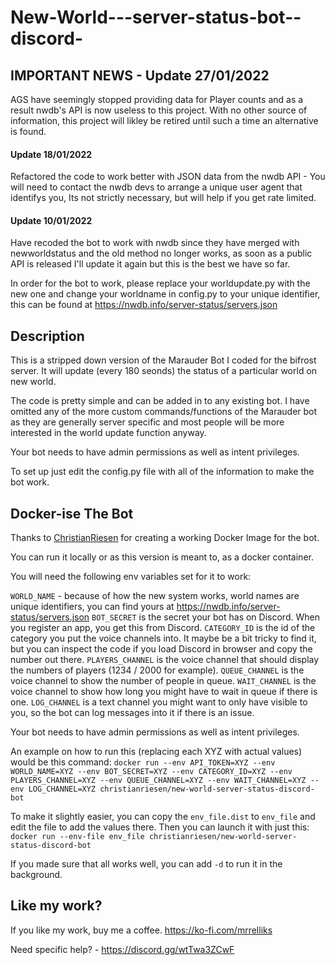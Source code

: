 # New-World---server-status-bot--discord-

##  IMPORTANT NEWS - Update 27/01/2022
AGS have seemingly stopped providing data for Player counts and as a result nwdb's API is now useless to this project. With no other source of information, this project will likley be retired until such a time an alternative is found.

#### Update 18/01/2022
Refactored the code to work better with JSON data from the nwdb API - You will need to contact the nwdb devs to arrange a unique user agent that identifys you, Its not strictly necessary, but will help if you get rate limited.

#### Update 10/01/2022
Have recoded the bot to work with nwdb since they have merged with newworldstatus and the old method no longer works, as soon as a public API is released I'll update it again but this is the best we have so far.

In order for the bot to work, please replace your worldupdate.py with the new one and change your worldname in config.py to your unique identifier, this can be found at https://nwdb.info/server-status/servers.json

## Description
This is a stripped down version of the Marauder Bot I coded for the bifrost server. It will update (every 180 seonds) the status of a particular world on new world.

The code is pretty simple and can be added in to any existing bot. I have omitted any of the more custom commands/functions of the Marauder bot as they are generally
server specific and most people will be more interested in the world update function anyway.

Your bot needs to have admin permissions as well as intent privileges.

To set up just edit the config.py file with all of the information to make the bot work.

<h2>Docker-ise The Bot</h2>

Thanks to [ChristianRiesen](https://github.com/ChristianRiesen/) for creating a working Docker Image for the bot.

You can run it locally or as this version is meant to, as a docker container.

You will need the following env variables set for it to work:


`WORLD_NAME` - because of how the new system works, world names are unique identifiers, you can find yours at https://nwdb.info/server-status/servers.json
`BOT_SECRET` is the secret your bot has on Discord. When you register an app, you get this from Discord.
`CATEGORY_ID` is the id of the category you put the voice channels into. It maybe be a bit tricky to find it, but you can inspect the code if you load Discord in browser and copy the number out there.
`PLAYERS_CHANNEL` is the voice channel that should display the numbers of players (1234 / 2000 for example).
`QUEUE_CHANNEL` is the voice channel to show the number of people in queue.
`WAIT_CHANNEL` is the voice channel to show how long you might have to wait in queue if there is one.
`LOG_CHANNEL` is a text channel you might want to only have visible to you, so the bot can log messages into it if there is an issue.

Your bot needs to have admin permissions as well as intent privileges.

An example on how to run this (replacing each XYZ with actual values) would be this command:
`docker run --env API_TOKEN=XYZ --env WORLD_NAME=XYZ --env BOT_SECRET=XYZ --env CATEGORY_ID=XYZ --env PLAYERS_CHANNEL=XYZ --env QUEUE_CHANNEL=XYZ --env WAIT_CHANNEL=XYZ --env LOG_CHANNEL=XYZ christianriesen/new-world-server-status-discord-bot`

To make it slightly easier, you can copy the `env_file.dist` to `env_file` and edit the file to add the values there. Then you can launch it with just this:
`docker run --env-file env_file christianriesen/new-world-server-status-discord-bot`

If you made sure that all works well, you can add `-d` to run it in the background.

<h2>Like my work?</h2>

If you like my work, buy me a coffee. https://ko-fi.com/mrrelliks


Need specific help? - https://discord.gg/wtTwa3ZCwF
